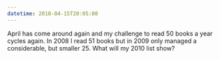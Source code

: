 ```yaml
---
datetime: 2010-04-15T20:05:00
---
```


April has come around again and my challenge to read 50 books a year cycles again. In 2008 I read 51 books but in 2009 only managed a considerable, but smaller 25. What will my 2010 list show?

